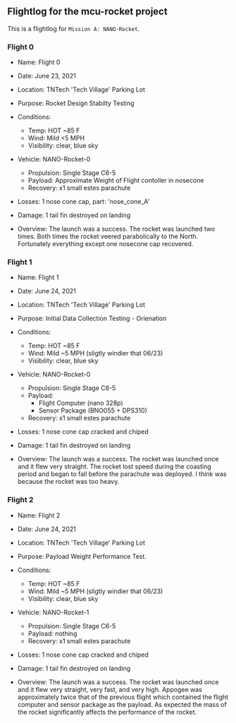 ## Flightlog for the mcu-rocket project

This is a flightlog for `Mission A: NANO-Rocket`.

### Flight 0  
  - Name: Flight 0 
  - Date: June 23, 2021
  - Location: TNTech 'Tech Village' Parking Lot
  - Purpose: Rocket Design Stabilty Testing
  - Conditions: 
    - Temp: HOT ~85 F
    - Wind: Mild <5 MPH
    - Visibility: clear, blue sky
  
  - Vehicle: NANO-Rocket-0
    - Propulsion: Single Stage C6-5
    - Payload: Approximate Weight of Flight contoller in nosecone
    - Recovery: x1 small estes parachute
  
  - Losses: 1 nose cone cap, part: 'nose_cone_A'
  - Damage: 1 tail fin destroyed on landing 

  - Overview: The launch was a success. The rocket was launched two times. Both times the rocket veered parabolically to the North. Fortunately 
    everything except one nosecone cap recovered.

### Flight 1  
  - Name: Flight 1 
  - Date: June 24, 2021
  - Location: TNTech 'Tech Village' Parking Lot
  - Purpose: Initial Data Collection Testing - Orienation
  - Conditions: 
    - Temp: HOT ~85 F
    - Wind: Mild ~5 MPH (sligtly windier that 06/23)
    - Visibility: clear, blue sky
  
  - Vehicle: NANO-Rocket-0 
    - Propulsion: Single Stage C6-5
    - Payload: 
      - Flight Computer (nano 328p)
      - Sensor Package (BNO055 + DPS310)
    - Recovery: x1 small estes parachute
  
  - Losses: 1 nose cone cap cracked and chiped
  - Damage: 1 tail fin destroyed on landing 

  - Overview: The launch was a success. The rocket was launched once and it flew very straight. The rocket lost speed during the coasting period and began to fall before the parachute was deployed. I think was because the rocket was too heavy.

### Flight 2  
  - Name: Flight 2 
  - Date: June 24, 2021
  - Location: TNTech 'Tech Village' Parking Lot
  - Purpose: Payload Weight Performance Test. 
  - Conditions: 
    - Temp: HOT ~85 F
    - Wind: Mild ~5 MPH (sligtly windier that 06/23)
    - Visibility: clear, blue sky
  
  - Vehicle: NANO-Rocket-1 
    - Propulsion: Single Stage C6-5
    - Payload: nothing
    - Recovery: x1 small estes parachute
  
  - Losses: 1 nose cone cap cracked and chiped
  - Damage: 1 tail fin destroyed on landing 

  - Overview: The launch was a success. The rocket was launched once and it flew very straight, very fast, and very high. Appogee was approximately twice that of the previous flight which contained the flight computer and sensor package as the payload. As expected the mass of the rocket significantly affects the performance of the rocket.

